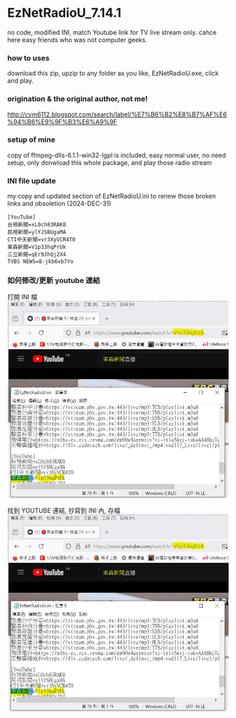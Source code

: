# EzNetRadioU_7.14.1
no code, modified INI, match Youtube link for TV live stream only. cahce here easy friends who was not computer geeks.

### how to uses
download this zip, upzip to any folder as you like, EzNetRadioU.exe, click and play.

### origination & the original author, not me!
http://cym6112.blogspot.com/search/label/%E7%B6%B2%E8%B7%AF%E6%94%B6%E9%9F%B3%E6%A9%9F

### setup of mine
copy of ffmpeg-dlls-6.1.1-win32-lgpl is included, easy normal user, no need setup, only donwload this whole package, and play those radio stream  

### INI file update
my copy and updated section of EzNetRadioU.ini to renew those broken links and obsoletion (2024-DEC-31)
```
[YouTube]
台視新聞=xL0ch83RAK8
民視新聞=ylYJSBUgaMA
CTI中天新聞=vr3XyVCR4T0
東森新聞=V1p33hqPrUk
三立新聞=qEr9JhQj2X4
TVBS NEWS=8-jkb6vb7Yo
```

### 如何修改/更新 youtube 連結
打開 INI 檔  
![how_to_edit_ini_2.jpg](how_to_edit_ini_2.jpg)  

找到 YOUTUBE 連結, 抄寫到 INI 內, 存檔
![how_to_edit_ini_2.jpg](how_to_edit_ini_2.jpg)  
